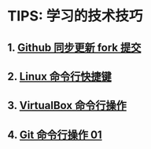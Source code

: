 # TIPS: 学习的技术技巧

## 1. [Github 同步更新 fork 提交](git/github_sync_fork_src.md)

## 2. [Linux 命令行快捷键](linux/linux_cli_shortcuts.md)

## 3. [VirtualBox 命令行操作](linux/virtualbox_cli.md)

## 4. [Git 命令行操作 01](git/git_cli_01.md)
